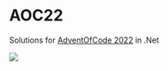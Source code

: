 # AOC22
Solutions for [AdventOfCode 2022](https://adventofcode.com/) in .Net


![](https://img.shields.io/badge/stars%20⭐-16-yellow)
